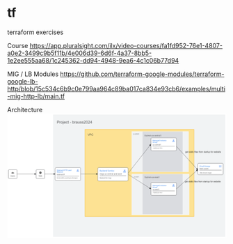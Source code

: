 # tf
terraform exercises

Course
https://app.pluralsight.com/ilx/video-courses/fa1fd952-76e1-4807-a0e2-3499c9b5f11b/4e006d39-6d6f-4a37-8bb5-1e2ee555aa68/1c245362-dd94-4948-9ea6-4c1c06b77d94

MIG / LB Modules
https://github.com/terraform-google-modules/terraform-google-lb-http/blob/15c534c6b9c0e799aa964c89ba017ca834e93cb6/examples/multi-mig-http-lb/main.tf

Architecture
![Architecture of TF deployment](ArchitectureTF.png)